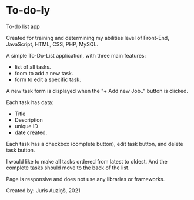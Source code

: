# To-do-ly

To-do list app

Created for training and determining my abilities level of Front-End,
JavaScript, HTML, CSS, PHP, MySQL.

A simple To-Do-List application, with three main features:

- list of all tasks.
- foom to add a new task.
- form to edit a specific task.

A new task form is displayed when the "+ Add new Job.." button is clicked.

Each task has data:

- Title
- Description
- unique ID
- date created.

Each task has a checkbox (complete button), edit task button, and delete task button.

I would like to make all tasks ordered from latest to oldest. And the complete tasks should move to the back of the list.

Page is responsive and does not use any libraries or frameworks.

Created by: Juris Auziņš, 2021
